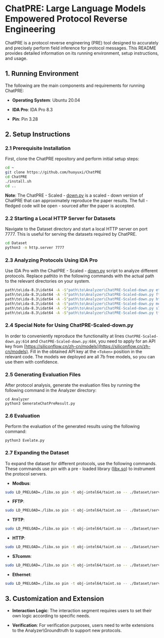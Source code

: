 # ChatPRE: Large Language Models Empowered Protocol Reverse Engineering

ChatPRE is a protocol reverse engineering (PRE) tool designed to accurately and precisely perform field inference for protocol messages. This README provides detailed information on its running environment, setup instructions, and usage.

## 1. Running Environment

The following are the main components and requirements for running ChatPRE:

- **Operating System**: Ubuntu 20.04

- **IDA Pro**: IDA Pro 8.3

- **Pin**: Pin 3.28

## 2. Setup Instructions

### 2.1 Prerequisite Installation

First, clone the ChatPRE repository and perform initial setup steps:

```bash
cd ~
git clone https://github.com/huoyuxi/ChatPRE
cd ChatPRE
./install.sh
cd ..
```

**Note**: The ChatPRE - Scaled - [down.py](http://down.py/) is a scaled - down version of ChatPRE that can approximately reproduce the paper results. The full - fledged code will be open - sourced after the paper is accepted.

### 2.2 Starting a Local HTTP Server for Datasets

Navigate to the Dataset directory and start a local HTTP server on port 7777. This is useful for serving the datasets required by ChatPRE.

```bash
cd Dataset
python3 -m http.server 7777
```

### 2.3 Analyzing Protocols Using IDA Pro

Use IDA Pro with the ChatPRE - Scaled - [down.py](http://down.py/) script to analyze different protocols. Replace path\to in the following commands with the actual path to the relevant directories on your system.

```bash
path\to\ida-8.3\idat64 -A -S"path\to\Analyzer\ChatPRE-Scaled-down.py ethernet 0" path\to\Dataset\server\OpENer
path\to\ida-8.3\idat64 -A -S"path\to\Analyzer\ChatPRE-Scaled-down.py ftp 2" path\to\Dataset\server\fftp
path\to\ida-8.3\idat64 -A -S"path\to\Analyzer\ChatPRE-Scaled-down.py http 0" path\to\Dataset\server\miniweb
path\to\ida-8.3\idat64 -A -S"path\to\Analyzer\ChatPRE-Scaled-down.py modbus 1" path\to\Dataset\server\tcpmodbus
path\to\ida-8.3\idat64 -A -S"path\to\Analyzer\ChatPRE-Scaled-down.py s7comm 2"  path\to\Dataset\server\libsnap7.so
path\to\ida-8.3\idat64 -A -S"path\to\Analyzer\ChatPRE-Scaled-down.py tftp 0" path\to\Dataset\server\in.tftpd
```

### 2.4 Special Note for Using ChatPRE-Scaled-down.py

In order to conveniently reproduce the functionality at lines `ChatPRE-Scaled-down.py:614` and `ChatPRE-Scaled-down.py:684`, you need to apply for an API key from [https://siliconflow.cn/zh-cn/models](https://siliconflow.cn/zh-cn/models). Fill in the obtained API key at the `<Token>` position in the relevant code. The models we deployed are all 7b free models, so you can use them with confidence.


### 2.5 Generating Evaluation Files

After protocol analysis, generate the evaluation files by running the following command in the Analyzer directory:

```
cd Analyzer
python3 GenerateChatPreResult.py
```

### 2.6 Evaluation

Perform the evaluation of the generated results using the following command:

```
python3 Evelate.py
```

### 2.7 Expanding the Dataset

To expand the dataset for different protocols, use the following commands. These commands use pin with a pre - loaded library ([libx.so](http://libx.so/)) to instrument the protocol servers.

- **Modbus**:

```bash
sudo LD_PRELOAD=./libx.so pin -t obj-intel64/taint.so -- ./Dataset/server/tcpmodbus
```

- **FFTP**:

```bash
sudo LD_PRELOAD=./libx.so pin -t obj-intel64/taint.so -- ./Dataset/server/fftp ./Dataset/server/fftp.conf
```

- **TFTP**:

```bash
sudo LD_PRELOAD=./libx.so pin -t obj-intel64/taint.so -- ./Dataset/server/tftpd -l -p -s ./Dataset/server
```

- **HTTP**:

```bash
sudo LD_PRELOAD=./libx.so pin -t obj-intel64/taint.so -- ./Dataset/server/miniweb
```

- **S7comm**:

```bash
sudo LD_PRELOAD=./libx.so pin -t obj-intel64/taint.so -- ./Dataset/server/S7comm
```

- **Ethernet**:

```bash
sudo LD_PRELOAD=./libx.so pin -t obj-intel64/taint.so -- ./Dataset/server/OpENer eth0
```
## 3. Customization and Extension

- **Interaction Logic**: The interaction segment requires users to set their own logic according to specific needs.

- **Verification**: For verification purposes, users need to write extensions to the Analyzer\Groundtruth to support new protocols.
